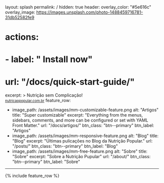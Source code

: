 layout: splash
permalink: /
hidden: true
header:
  overlay_color: "#5e616c"
  overlay_image: https://images.unsplash.com/photo-1488459716781-31db52582fe9
#  actions:
#    - label: "<i class='fas fa-download'></i> Install now"
#      url: "/docs/quick-start-guide/"
excerpt: >
  Nutrição sem Complicação!<br />
  <small><a href="www.nutricaopopular.com.br">nutricaopopular.com.br</a></small>
feature_row:
  - image_path: /assets/images/mm-customizable-feature.png
    alt: "Artigos"
    title: "Super customizable"
    excerpt: "Everything from the menus, sidebars, comments, and more can be configured or set with YAML Front Matter."
    url: "/docs/artigos/"
    btn_class: "btn--primary"
    btn_label: "Artigos"
  - image_path: /assets/images/mm-responsive-feature.png
    alt: "Blog"
    title: "Blog"
    excerpt: "Últimas pulicações no Blog da Nutrição Popular."
    url: "/posts/"
    btn_class: "btn--primary"
    btn_label: "Blog"
  - image_path: /assets/images/mm-free-feature.png
    alt: "Sobre"
    title: "Sobre"
    excerpt: "Sobre a Nutrição Pupular"
    url: "/about/"
    btn_class: "btn--primary"
    btn_label: "Sobre"      
---

{% include feature_row %}
